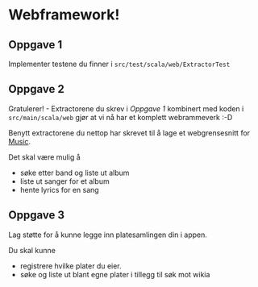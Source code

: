 Webframework!
=============

Oppgave 1
---------
Implementer testene du finner i `src/test/scala/web/ExtractorTest`

Oppgave 2
---------
Gratulerer! - Extractorene du skrev i *Oppgave 1* kombinert med koden i
`src/main/scala/web` gjør at vi nå har et komplett webrammeverk :-D

Benytt extractorene du nettop har skrevet til å lage et webgrensesnitt for [Music](https://github.com/arktekk/scala-kurs-oppgaver/tree/master/music).

Det skal være mulig å

* søke etter band og liste ut album
* liste ut sanger for et album
* hente lyrics for en sang

Oppgave 3
---------
Lag støtte for å kunne legge inn platesamlingen din i appen.

Du skal kunne
 
* registrere hvilke plater du eier.
* søke og liste ut blant egne plater i tillegg til søk mot wikia



